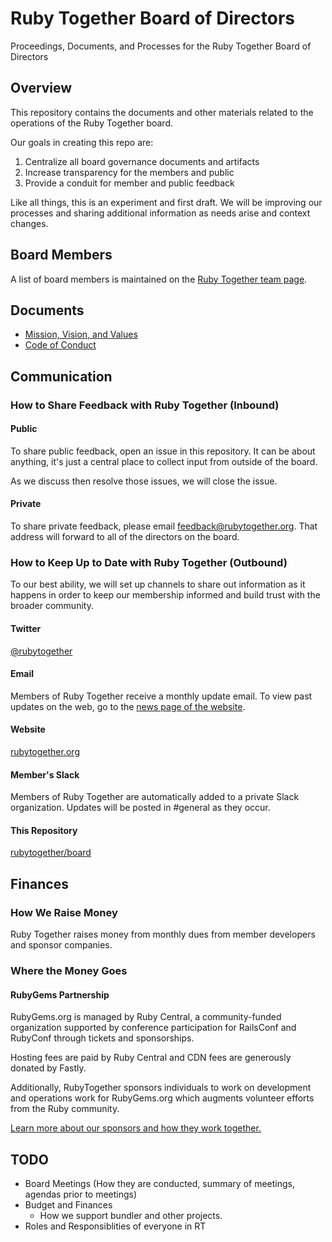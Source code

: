 # Ruby Together Board of Directors
Proceedings, Documents, and Processes for the Ruby Together Board of Directors

## Overview

This repository contains the documents and other materials related to the operations of the Ruby Together board.

Our goals in creating this repo are:

1. Centralize all board governance documents and artifacts
2. Increase transparency for the members and public
3. Provide a conduit for member and public feedback

Like all things, this is an experiment and first draft. We will be improving our processes and sharing additional information as needs arise and context changes.

## Board Members

A list of board members is maintained on the [Ruby Together team page](https://rubytogether.org/team).

## Documents

* [Mission, Vision, and Values](VISION_MISSON_VALUES.md)
* [Code of Conduct](CODE_OF_CONDUCT.md)

## Communication

### How to Share Feedback with Ruby Together (Inbound)

#### Public

To share public feedback, open an issue in this repository. It can be about anything, it's just a central place to collect input from outside of the board.

As we discuss then resolve those issues, we will close the issue.

#### Private

To share private feedback, please email [feedback@rubytogether.org](mailto:feedback@rubytogether.org). That address will forward to all of the directors on the board.

### How to Keep Up to Date with Ruby Together (Outbound)

To our best ability, we will set up channels to share out information as it happens in order to keep our membership informed and build trust with the broader community.

#### Twitter

[@rubytogether](https://twitter.com/rubytogether)

#### Email

Members of Ruby Together receive a monthly update email. To view past updates on the web, go to the [news page of the website](https://rubytogether.org/news).

#### Website

[rubytogether.org](rubytogether.org)

#### Member's Slack

Members of Ruby Together are automatically added to a private Slack organization. Updates will be posted in #general as they occur.

#### This Repository

[rubytogether/board](https://github.com/rubytogether/board)

## Finances

### How We Raise Money

Ruby Together raises money from monthly dues from member developers and sponsor
companies.

### Where the Money Goes

#### RubyGems Partnership

RubyGems.org is managed by Ruby Central, a community-funded organization supported by conference participation for RailsConf and RubyConf through tickets and sponsorships.

Hosting fees are paid by Ruby Central and CDN fees are generously donated by Fastly.

Additionally, RubyTogether sponsors individuals to work on development and operations work for RubyGems.org which augments volunteer efforts from the Ruby community.

[Learn more about our sponsors and how they work together.](https://rubygems.org/pages/sponsors)

## TODO

- Board Meetings (How they are conducted, summary of meetings, agendas prior to meetings)
- Budget and Finances
  - How we support bundler and other projects.
- Roles and Responsiblities of everyone in RT

